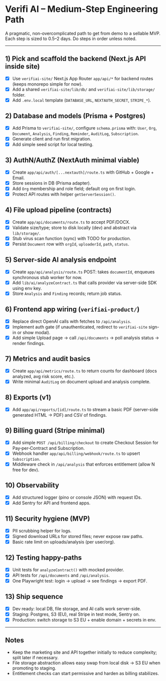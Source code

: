 # Verifi AI – Medium-Step Engineering Path

A pragmatic, non-overcomplicated path to get from demo to a sellable MVP. Each step is sized to 0.5–2 days. Do steps in order unless noted.

---

## 1) Pick and scaffold the backend (Next.js API inside site)
- [x] Use `verifiai-site/` Next.js App Router `app/api/*` for backend routes (keeps monorepo simple for now).
- [x] Add a shared `verifiai-site/lib/db/` and `verifiai-site/lib/storage/` folder.
- [x] Add `.env.local` template (`DATABASE_URL`, `NEXTAUTH_SECRET`, `STRIPE_*`).

## 2) Database and models (Prisma + Postgres)
- [x] Add Prisma to `verifiai-site/`, configure `schema.prisma` with: `User`, `Org`, `Document`, `Analysis`, `Finding`, `Reminder`, `AuditLog`, `Subscription`.
- [x] Generate client and run first migration.
- [x] Add simple seed script for local testing.

## 3) AuthN/AuthZ (NextAuth minimal viable)
- [x] Create `app/api/auth/[...nextauth]/route.ts` with GitHub + Google + Email.
- [x] Store sessions in DB (Prisma adapter).
- [x] Add `Org` membership and role field; default org on first login.
- [x] Protect API routes with helper `getServerSession()`.

## 4) File upload pipeline (contracts)
- [x] Create `app/api/documents/route.ts` to accept PDF/DOCX.
- [x] Validate size/type; store to disk locally (dev) and abstract via `lib/storage/`.
- [x] Stub virus scan function (sync) with TODO for production.
- [x] Persist `Document` row with `orgId`, `uploaderId`, `path`, `status`.

## 5) Server-side AI analysis endpoint
- [x] Create `app/api/analysis/route.ts` POST: takes `documentId`, enqueues synchronous stub worker for now.
- [x] Add `lib/ai/analyzeContract.ts` that calls provider via server-side SDK using env key.
- [x] Store `Analysis` and `Finding` records; return job status.

## 6) Frontend app wiring (`verifiai-product/`)
- [x] Replace direct OpenAI calls with fetches to `/api/analysis`.
- [x] Implement auth gate (if unauthenticated, redirect to `verifiai-site` sign-in or show modal).
- [x] Add simple Upload page → call `/api/documents` → poll analysis status → render findings.

## 7) Metrics and audit basics
- [x] Create `app/api/metrics/route.ts` to return counts for dashboard (docs analyzed, avg risk score, etc.).
- [x] Write minimal `AuditLog` on document upload and analysis complete.

## 8) Exports (v1)
- [x] Add `app/api/reports/[id]/route.ts` to stream a basic PDF (server-side generated HTML → PDF) and CSV of findings.

## 9) Billing guard (Stripe minimal)
- [x] Add simple `POST /api/billing/checkout` to create Checkout Session for Pay‑per‑Contract and Subscription.
- [x] Webhook handler `app/api/billing/webhook/route.ts` to upsert `Subscription`.
- [x] Middleware check in `/api/analysis` that enforces entitlement (allow N free for dev).

## 10) Observability
- [x] Add structured logger (pino or console JSON) with request IDs.
- [x] Add Sentry for API and frontend apps.

## 11) Security hygiene (MVP)
- [x] PII scrubbing helper for logs.
- [x] Signed download URLs for stored files; never expose raw paths.
- [x] Basic rate limit on uploads/analysis (per user/org).

## 12) Testing happy-paths
- [x] Unit tests for `analyzeContract()` with mocked provider.
- [x] API tests for `/api/documents` and `/api/analysis`.
- [x] One Playwright test: login → upload → see findings → export PDF.

## 13) Ship sequence
- [x] Dev ready: local DB, file storage, and AI calls work server-side.
- [x] Staging: Postgres, S3 (EU), real Stripe in test mode, Sentry on.
- [x] Production: switch storage to S3 EU + enable domain + secrets in env.

---

## Notes
- Keep the marketing site and API together initially to reduce complexity; split later if necessary.
- File storage abstraction allows easy swap from local disk → S3 EU when promoting to staging.
- Entitlement checks can start permissive and harden as billing stabilizes.
